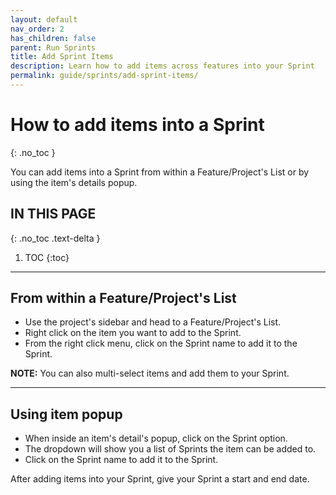 ```yaml
---
layout: default
nav_order: 2
has_children: false
parent: Run Sprints
title: Add Sprint Items
description: Learn how to add items across features into your Sprint
permalink: guide/sprints/add-sprint-items/
---
```

# How to add items into a Sprint
{: .no_toc }

You can add items into a Sprint from within a Feature/Project's List or by using the item's details popup.

## IN THIS PAGE
{: .no_toc .text-delta }

1. TOC
{:toc}

---

## From within a Feature/Project's List

- Use the project's sidebar and head to a Feature/Project's List.
- Right click on the item you want to add to the Sprint.
- From the right click menu, click on the Sprint name to add it to the Sprint.

__NOTE:__ You can also multi-select items and add them to your Sprint.

---

## Using item popup

- When inside an item's detail's popup, click on the Sprint option.
- The dropdown will show you a list of Sprints the item can be added to.
- Click on the Sprint name to add it to the Sprint.

After adding items into your Sprint, give your Sprint a start and end date.